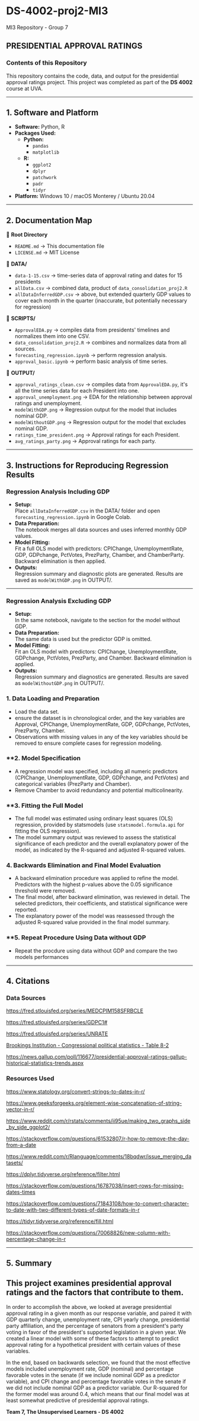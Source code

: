 # DS-4002-proj2-MI3
MI3 Repository - Group 7  

## PRESIDENTIAL APPROVAL RATINGS 

### **Contents of this Repository**  
This repository contains the code, data, and output for the presidential approval ratings project. This project was completed as part of the **DS 4002** course at UVA.  

---

## **1. Software and Platform**  
- **Software:** Python, R  
- **Packages Used:**  
  - **Python:**  
    - `pandas`
    - `matplotlib`
  - **R:**  
    - `ggplot2`
    - `dplyr`
    - `patchwork`
    - `padr`
    - `tidyr`
- **Platform:** Windows 10 / macOS Monterey / Ubuntu 20.04  

---

## **2. Documentation Map**  

📂 **Root Directory**  
  - `README.md` → This documentation file  
  - `LICENSE.md` → MIT License  

📂 **DATA/**  
  - `data-1-15.csv` → time-series data of approval rating and dates for 15 presidents
  - `allData.csv` → combined data, product of `data_consolidation_proj2.R`
  - `allDataInferredGDP.csv` → above, but extended quarterly GDP values to cover each month in the quarter (inaccurate, but potentially necessary for regression)

📂 **SCRIPTS/**  
  - `ApprovalEDA.py` → compiles data from presidents' timelines and normalizes them into one CSV.
  - `data_consolidation_proj2.R` → combines and normalizes data from all sources.
  - `forecasting_regression.ipynb` → perform regression analysis.
  - `approval_basic.ipynb` → perform basic analysis of time series.

📂 **OUTPUT/**  
  - `approval_ratings_clean.csv` → compiles data from `ApprovalEDA.py`, it's all the time series data for each President into one.
  - `approval_unemployment.png` → EDA for the relationship between approval ratings and unemployment.
  - `modelWithGDP.png` → Regression output for the model that includes nominal GDP.
  - `modelWithoutGDP.png` → Regression output for the model that excludes nominal GDP.
  - `ratings_time_president.png` → Approval ratings for each President.
  - `avg_ratings_party.png` → Approval ratings for each party.

---

## 3. Instructions for Reproducing Regression Results

### Regression Analysis Including GDP
- **Setup:**  
  Place `allDataInferredGDP.csv` in the DATA/ folder and open `forecasting_regression.ipynb` in Google Colab.
- **Data Preparation:**  
  The notebook merges all data sources and uses inferred monthly GDP values.
- **Model Fitting:**  
  Fit a full OLS model with predictors: CPIChange, UnemploymentRate, GDP, GDPchange, PctVotes, PrezParty, Chamber, and ChamberParty. Backward elimination is then applied.
- **Outputs:**  
  Regression summary and diagnostic plots are generated. Results are saved as `modelWithGDP.png` in OUTPUT/.

---

### Regression Analysis Excluding GDP
- **Setup:**  
  In the same notebook, navigate to the section for the model without GDP.
- **Data Preparation:**  
  The same data is used but the predictor GDP is omitted.
- **Model Fitting:**  
  Fit an OLS model with predictors: CPIChange, UnemploymentRate, GDPchange, PctVotes, PrezParty, and Chamber. Backward elimination is applied.
- **Outputs:**  
  Regression summary and diagnostics are generated. Results are saved as `modelWithoutGDP.png` in OUTPUT/.

### **1. Data Loading and Preparation**
   - Load the data set.
   - ensure the dataset is in chronological order, and the key variables are Approval, CPIChange, UnemploymentRate, GDP, GDPchange, PctVotes, PrezParty, Chamber.
   - Observations with missing values in any of the key variables should be removed to ensure complete cases for regression modeling.
### **2. Model Specification
   - A regression model was specified, including all numeric predictors (CPIChange, UnemploymentRate, GDP, GDPchange, and PctVotes) and categorical variables (PrezParty and Chamber).
   - Remove Chamber to avoid redundancy and potential multicolinearity.
### **3. Fitting the Full Model
   - The full model was estimated using ordinary least squares (OLS) regression, provided by statsmodels (use `statsmodel.formula.api` for fitting the OLS regression).
   - The model summary output was reviewed to assess the statistical significance of each predictor and the overall explanatory power of the model, as indicated by the R-squared and adjusted R-squared values.
### **4. Backwards Elimination and Final Model Evaluation**
   - A backward elimination procedure was applied to refine the model. Predictors with the highest p-values above the 0.05 significance threshold were removed.
   - The final model, after backward elimination, was reviewed in detail. The selected predictors, their coefficients, and statistical significance were reported.
   - The explanatory power of the model was reassessed through the adjusted R-squared value provided in the final model summary.
### **5. Repeat Procedure Using Data without GDP
   - Repeat the procdure using data without GDP and compare the two models performances 


---

## **4. Citations**  

### Data Sources

https://fred.stlouisfed.org/series/MEDCPIM158SFRBCLE

https://fred.stlouisfed.org/series/GDPC1#

https://fred.stlouisfed.org/series/UNRATE

[Brookings Institution - Congressional political statistics - Table 8-2](https://www.brookings.edu/articles/vital-statistics-on-congress/)

https://news.gallup.com/poll/116677/presidential-approval-ratings-gallup-historical-statistics-trends.aspx

### Resources Used

https://www.statology.org/convert-strings-to-dates-in-r/

https://www.geeksforgeeks.org/element-wise-concatenation-of-string-vector-in-r/

https://www.reddit.com/r/rstats/comments/ii95ue/making_two_graphs_side_by_side_ggplot2/

https://stackoverflow.com/questions/61532807/r-how-to-remove-the-day-from-a-date

https://www.reddit.com/r/Rlanguage/comments/18bqdwr/issue_merging_datasets/

https://dplyr.tidyverse.org/reference/filter.html

https://stackoverflow.com/questions/16787038/insert-rows-for-missing-dates-times

https://stackoverflow.com/questions/71843108/how-to-convert-character-to-date-with-two-different-types-of-date-formats-in-r

https://tidyr.tidyverse.org/reference/fill.html

https://stackoverflow.com/questions/70068826/new-column-with-percentage-change-in-r

---

## **5. Summary**
This project examines presidential approval ratings and the factors that contribute to them.
- 
In order to accomplish the above, we looked at average presidential approval rating in a given month as our response variable, and paired it with GDP quarterly change, unemployment rate, CPI yearly change, presidential party affiliation, and the percentage of senators from a president's party voting in favor of the president's supported legislation in a given year. We created a linear model with some of these factors to attempt to predict approval rating for a hypothetical president with certain values of these variables. 

In the end, based on backwards selection, we found that the most effective models included unemployment rate, GDP (nominal) and percentage favorable votes in the senate (if we include nominal GDP as a predictor variable), and CPI change and percentage favorable votes in the senate if we did not include nominal GDP as a predictor variable. Our R-squared for the former model was around 0.4, which means that our final model was at least somewhat predictive of presidential approval ratings. 

**Team 7, The Unsupervised Learners - DS 4002**
